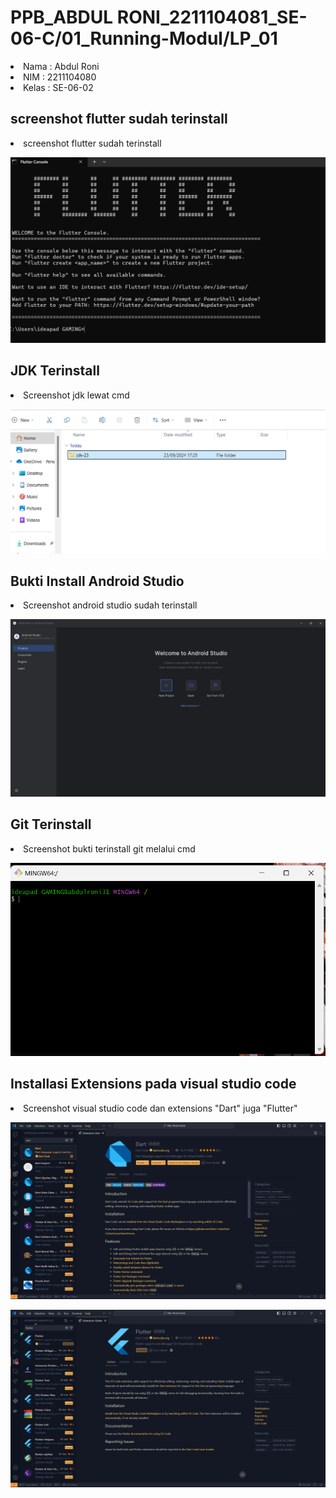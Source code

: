 # PPB_ABDUL RONI_2211104081_SE-06-C/01_Running-Modul/LP_01

<li> Nama   : Abdul Roni
<li> NIM    : 2211104080
<li> Kelas  : SE-06-02

## screenshot flutter sudah terinstall
<li> screenshot flutter sudah terinstall

![image](img/FLUTTER.png)

## JDK Terinstall
<li> Screenshot jdk lewat cmd

![image](img/JDK.png)

## Bukti Install Android Studio
<li> Screenshot android studio sudah terinstall

![image](img/ANDROID_STUDIO.png)

## Git Terinstall
<li> Screenshot bukti terinstall git melalui cmd

![image](img/GIT_BASH.png)

## Installasi Extensions pada visual studio code
<li> Screenshot visual studio code dan extensions "Dart" juga "Flutter"

![image](img/EX.DART.png)
<br>

![iamge](img/EX.FLUTTER.png)

